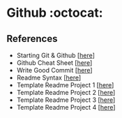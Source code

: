 # Github :octocat:

## References

- Starting Git & Github [[here](https://medium.com/@cecepahmadfauzi93/tutorial-penggunaan-git-github-791ba1472e72)]
- Github Cheat Sheet [[here](https://education.github.com/git-cheat-sheet-education.pdf)]
- Write Good Commit [[here](https://www.freecodecamp.org/news/writing-good-commit-messages-a-practical-guide/)]
- Readme Syntax [[here](https://github.com/tchapi/markdown-cheatsheet/blob/master/README.md)]
- Template Readme Project 1 [[here](https://github.com/scottydocs/README-template.md/blob/master/README.md)]
- Template Readme Project 2 [[here](https://github.com/scottydocs/README-template.md/blob/master/README.md)]
- Template Readme Project 3 [[here](https://github.com/othneildrew/Best-README-Template)]
- Template Readme Project 4 [[here](https://gist.github.com/DomPizzie/7a5ff55ffa9081f2de27c315f5018afc)]
